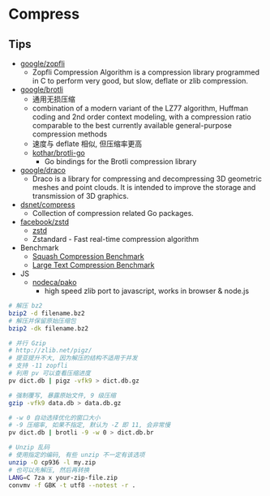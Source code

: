 # Compress

## Tips
* [google/zopfli](https://github.com/google/zopfli)
  * Zopfli Compression Algorithm is a compression library programmed in C to perform very good, but slow, deflate or zlib compression.
* [google/brotli](https://github.com/google/brotli)
  * 通用无损压缩
  * combination of a modern variant of the LZ77 algorithm, Huffman coding and 2nd order context modeling, with a compression ratio comparable to the best currently available general-purpose compression methods
  * 速度与 deflate 相似, 但压缩率更高
  * [kothar/brotli-go](https://github.com/kothar/brotli-go)
    * Go bindings for the Brotli compression library
* [google/draco](https://github.com/google/draco)
  * Draco is a library for compressing and decompressing 3D geometric meshes and point clouds. It is intended to improve the storage and transmission of 3D graphics. 
* [dsnet/compress](https://github.com/dsnet/compress)
  * Collection of compression related Go packages.
* [facebook/zstd](https://github.com/facebook/zstd)
  * [zstd](http://facebook.github.io/zstd/)
  * Zstandard - Fast real-time compression algorithm
* Benchmark
  * [Squash Compression Benchmark](https://quixdb.github.io/squash-benchmark/)
  * [Large Text Compression Benchmark](http://mattmahoney.net/dc/text.html)
* JS
  * [nodeca/pako](https://github.com/nodeca/pako)
    * high speed zlib port to javascript, works in browser & node.js

```bash
# 解压 bz2
bzip2 -d filename.bz2
# 解压并保留原始压缩包
bzip2 -dk filename.bz2

# 并行 Gzip
# http://zlib.net/pigz/
# 提亚提升不大, 因为解压的结构不适用于并发
# 支持 -11 zopfli
# 利用 pv 可以查看压缩进度
pv dict.db | pigz -vfk9 > dict.db.gz

# 强制覆写, 暴露原始文件, 9 级压缩
gzip -vfk9 data.db > data.db.gz

# -w 0 自动选择优化的窗口大小
# -9 压缩率, 如果不指定, 默认为 -Z 即 11, 会非常慢
pv dict.db | brotli -9 -w 0 > dict.db.br

# Unzip 乱码
# 使用指定的编码, 有些 unzip 不一定有该选项
unzip -O cp936 -l my.zip
# 也可以先解压, 然后再转换
LANG=C 7za x your-zip-file.zip
convmv -f GBK -t utf8 --notest -r .
```
